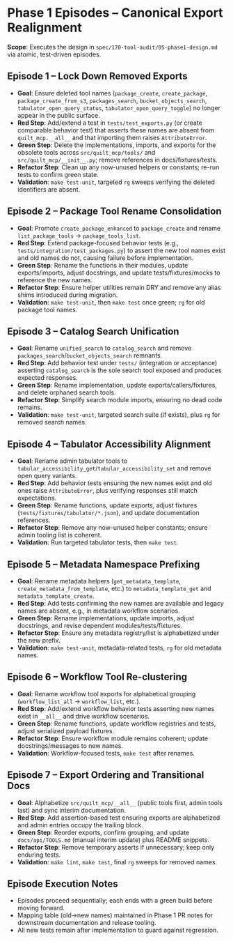 <!-- markdownlint-disable MD013 -->
# Phase 1 Episodes – Canonical Export Realignment

**Scope**: Executes the design in `spec/170-tool-audit/05-phase1-design.md` via atomic, test-driven episodes.

## Episode 1 – Lock Down Removed Exports

- **Goal**: Ensure deleted tool names (`package_create`, `create_package`, `package_create_from_s3`, `packages_search`, `bucket_objects_search`, `tabulator_open_query_status`, `tabulator_open_query_toggle`) no longer appear in the public surface.
- **Red Step**: Add/extend a test in `tests/test_exports.py` (or create comparable behavior test) that asserts these names are absent from `quilt_mcp.__all__` and that importing them raises `AttributeError`.
- **Green Step**: Delete the implementations, imports, and exports for the obsolete tools across `src/quilt_mcp/tools/` and `src/quilt_mcp/__init__.py`; remove references in docs/fixtures/tests.
- **Refactor Step**: Clean up any now-unused helpers or constants; re-run tests to confirm green state.
- **Validation**: `make test-unit`, targeted `rg` sweeps verifying the deleted identifiers are absent.

## Episode 2 – Package Tool Rename Consolidation

- **Goal**: Promote `create_package_enhanced` to `package_create` and rename `list_package_tools` → `package_tools_list`.
- **Red Step**: Extend package-focused behavior tests (e.g., `tests/integration/test_packages.py`) to assert the new tool names exist and old names do not, causing failure before implementation.
- **Green Step**: Rename the functions in their modules, update exports/imports, adjust docstrings, and update tests/fixtures/mocks to reference the new names.
- **Refactor Step**: Ensure helper utilities remain DRY and remove any alias shims introduced during migration.
- **Validation**: `make test-unit`, then `make test` once green; `rg` for old package tool names.

## Episode 3 – Catalog Search Unification

- **Goal**: Rename `unified_search` to `catalog_search` and remove `packages_search`/`bucket_objects_search` remnants.
- **Red Step**: Add behavior test under `tests/` (integration or acceptance) asserting `catalog_search` is the sole search tool exposed and produces expected responses.
- **Green Step**: Rename implementation, update exports/callers/fixtures, and delete orphaned search tools.
- **Refactor Step**: Simplify search module imports, ensuring no dead code remains.
- **Validation**: `make test-unit`, targeted search suite (if exists), plus `rg` for removed search names.

## Episode 4 – Tabulator Accessibility Alignment

- **Goal**: Rename admin tabulator tools to `tabular_accessibility_get`/`tabular_accessibility_set` and remove open query variants.
- **Red Step**: Add behavior tests ensuring the new names exist and old ones raise `AttributeError`, plus verifying responses still match expectations.
- **Green Step**: Rename functions, update exports, adjust fixtures (`tests/fixtures/tabulator/*.json`), and update documentation references.
- **Refactor Step**: Remove any now-unused helper constants; ensure admin tooling list is coherent.
- **Validation**: Run targeted tabulator tests, then `make test`.

## Episode 5 – Metadata Namespace Prefixing

- **Goal**: Rename metadata helpers (`get_metadata_template`, `create_metadata_from_template`, etc.) to `metadata_template_get` and `metadata_template_create`.
- **Red Step**: Add tests confirming the new names are available and legacy names are absent, e.g., in metadata workflow scenarios.
- **Green Step**: Rename implementations, update imports, adjust docstrings, and revise dependent modules/tests/fixtures.
- **Refactor Step**: Ensure any metadata registry/list is alphabetized under the new prefix.
- **Validation**: `make test-unit`, metadata-related tests, `rg` for old metadata names.

## Episode 6 – Workflow Tool Re-clustering

- **Goal**: Rename workflow tool exports for alphabetical grouping (`workflow_list_all` → `workflow_list`, etc.).
- **Red Step**: Add/extend workflow behavior tests asserting new names exist in `__all__` and drive workflow scenarios.
- **Green Step**: Rename functions, update workflow registries and tests, adjust serialized payload fixtures.
- **Refactor Step**: Ensure workflow module remains coherent; update docstrings/messages to new names.
- **Validation**: Workflow-focused tests, `make test` after renames.

## Episode 7 – Export Ordering and Transitional Docs

- **Goal**: Alphabetize `src/quilt_mcp/__all__` (public tools first, admin tools last) and sync interim documentation.
- **Red Step**: Add assertion-based test ensuring exports are alphabetized and admin entries occupy the trailing block.
- **Green Step**: Reorder exports, confirm grouping, and update `docs/api/TOOLS.md` (manual interim update) plus README snippets.
- **Refactor Step**: Remove temporary asserts if unnecessary; keep only enduring tests.
- **Validation**: `make lint`, `make test`, final `rg` sweeps for removed names.

## Episode Execution Notes

- Episodes proceed sequentially; each ends with a green build before moving forward.
- Mapping table (old→new names) maintained in Phase 1 PR notes for downstream documentation and release tooling.
- All new tests remain after implementation to guard against regression.

